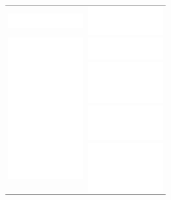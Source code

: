 <table>
  <tr>
    <td><img src="./header.svg" /></td>
    <td><a href="https://keyvanfatehi.com"><img src="./blog_posts.svg" /></a></td>
  </tr>
  <tr>
    <td rowspan=5 valign="top"><img src="./achievements.svg" /></td>
  </tr>
  <tr>
    <td><img src="./acti_comm.svg" /></td>
  </tr>
  <tr>
    <td><img src="./issue_pr_lang.svg" /></td>
  </tr>
  <tr>
    <td><img src="./iso_calender.svg" /></td>
  </tr>
  <tr>
    <td><img src="./github-habits.svg" /></td>
  </tr>
</table>

